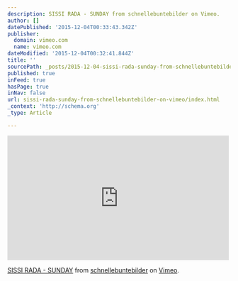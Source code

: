 ```yaml
---
description: SISSI RADA - SUNDAY from schnellebuntebilder on Vimeo.
author: []
datePublished: '2015-12-04T00:33:43.342Z'
publisher:
  domain: vimeo.com
  name: vimeo.com
dateModified: '2015-12-04T00:32:41.844Z'
title: ''
sourcePath: _posts/2015-12-04-sissi-rada-sunday-from-schnellebuntebilder-on-vimeo.md
published: true
inFeed: true
hasPage: true
inNav: false
url: sissi-rada-sunday-from-schnellebuntebilder-on-vimeo/index.html
_context: 'http://schema.org'
_type: Article

---
```

<iframe src="https://player.vimeo.com/video/145836531?badge=0" width="500" height="281" frameborder="0" webkitallowfullscreen="webkitallowfullscreen" mozallowfullscreen="mozallowfullscreen" allowfullscreen="allowfullscreen" style=""></iframe>

[SISSI RADA - SUNDAY][0] from [schnellebuntebilder][1] on [Vimeo][2].



[0]: https://vimeo.com/145836531
[1]: https://vimeo.com/schnellebuntebilder
[2]: https://vimeo.com/